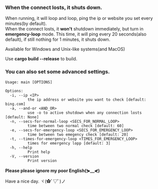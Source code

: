 ### When the connect losts, it shuts down.

When running, it will loop and loop, ping the ip or website you set every minutes(by default).  
When the connect losts, it **won't** shutdown immediately, but turn in **emergency-loop** mode. This time, it will ping every 20 seconds(also default), if still nothing for 1 minutes, it shuts down.

Available for Windows and Unix-like systems(and MacOS)

Use **cargo build --release** to build.

### You can also set some advanced settings.
~~~
Usage: main [OPTIONS]

Options:
  -i, --ip <IP>
          the ip address or website you want to check [default: bing.com]
  -a, --and-or <AND_OR>
          use -o to active shutdown when any connection losts [default: None]
  -n, --secs-for-normal-loop <SECS_FOR_NORMAL_LOOP>
          time between two normal check [default: 60]
  -e, --secs-for-emergency-loop <SECS_FOR_EMERGENCY_LOOP>
          time between two emegency check [default: 20]
  -t, --times-for-emergency-loop <TIMES_FOR_EMERGENCY_LOOP>
          times for emergency lopp [default: 3]
  -h, --help
          Print help
  -V, --version
          Print version
~~~

**Please please ignore my poor English(⋟﹏⋞)**

Have a nice day. ヾ(✿ﾟ▽ﾟ)ノ